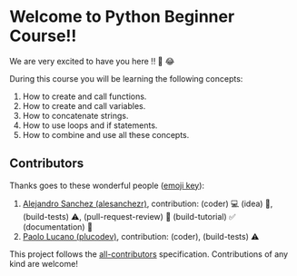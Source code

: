 # Welcome to Python Beginner Course!!

We are very excited to have you here !! 🎉 😂

During this course you will be learning the following concepts:

1. How to create and call functions.
2. How to create and call variables.
3. How to concatenate strings.
4. How to use loops and if statements.
5. How to combine and use all these concepts.



## Contributors

Thanks goes to these wonderful people ([emoji key](https://github.com/kentcdodds/all-contributors#emoji-key)):

1. [Alejandro Sanchez (alesanchezr)](https://github.com/alesanchezr), contribution: (coder) :computer: (idea) 🤔, (build-tests) :warning:, (pull-request-review) :eyes: (build-tutorial) :white_check_mark: (documentation) :book:
1. [Paolo Lucano (plucodev)](https://github.com/plucodev), contribution: (coder), (build-tests) :warning:

This project follows the
[all-contributors](https://github.com/kentcdodds/all-contributors)
specification. Contributions of any kind are welcome!